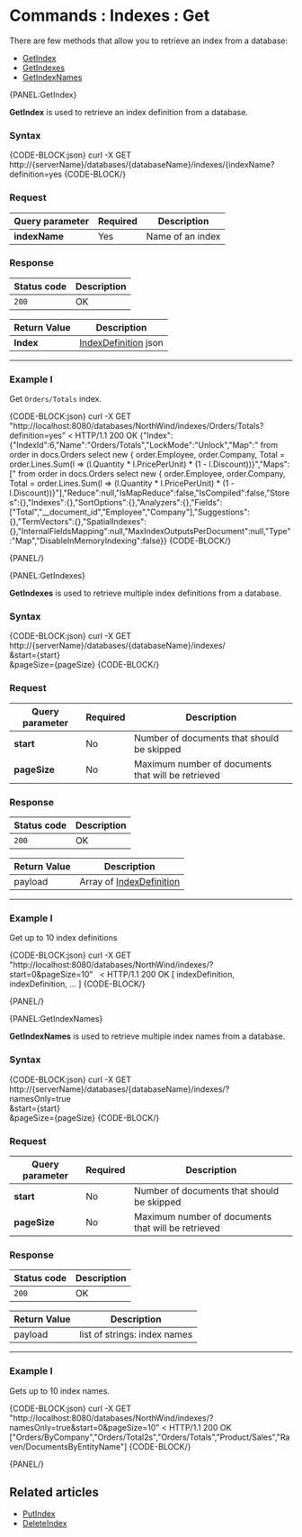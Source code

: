 # Commands : Indexes : Get

There are few methods that allow you to retrieve an index from a database:   
- [GetIndex](../../../client-api/commands/indexes/get#getindex)   
- [GetIndexes](../../../client-api/commands/indexes/get#getindexes)   
- [GetIndexNames](../../../client-api/commands/indexes/get#getindexnames)   

{PANEL:GetIndex}

**GetIndex** is used to retrieve an index definition from a database.


### Syntax

{CODE-BLOCK:json}
  curl -X GET http://{serverName}/databases/{databaseName}/indexes/{indexName?definition=yes
{CODE-BLOCK/}

### Request

| Query parameter | Required |  Description |
| ------------- | -- | ---- |
| **indexName** | Yes | Name of an index |

### Response

| Status code | Description |
| ----------- | - |
| `200` | OK |

| Return Value | Description |
| ------------- | ------------- |
| **Index** | [IndexDefinition](../../../glossary/index-definition) json |

<hr />

### Example I

Get `Orders/Totals` index.

{CODE-BLOCK:json}
curl -X GET "http://localhost:8080/databases/NorthWind/indexes/Orders/Totals?definition=yes"
< HTTP/1.1 200 OK
{"Index":{"IndexId":6,"Name":"Orders/Totals","LockMode":"Unlock","Map":" from order in docs.Orders  select new  {     order.Employee,    order.Company,    Total = order.Lines.Sum(l => (l.Quantity * l.PricePerUnit) * (1 - l.Discount))}","Maps":[" from order in docs.Orders  select new  {     order.Employee,    order.Company,    Total = order.Lines.Sum(l => (l.Quantity * l.PricePerUnit) * (1 - l.Discount))}"],"Reduce":null,"IsMapReduce":false,"IsCompiled":false,"Stores":{},"Indexes":{},"SortOptions":{},"Analyzers":{},"Fields":["Total","__document_id","Employee","Company"],"Suggestions":{},"TermVectors":{},"SpatialIndexes":{},"InternalFieldsMapping":null,"MaxIndexOutputsPerDocument":null,"Type":"Map","DisableInMemoryIndexing":false}}
{CODE-BLOCK/}

{PANEL/}

{PANEL:GetIndexes}

**GetIndexes** is used to retrieve multiple index definitions from a database.

### Syntax

{CODE-BLOCK:json}
  curl -X GET http://{serverName}/databases/{databaseName}/indexes/ \
	&start={start} \
	&pageSize={pageSize} 
{CODE-BLOCK/}

### Request

| Query parameter | Required | Description |
| ------------- | -- | ---- |
| **start** | No | Number of documents that should be skipped |
| **pageSize** | No | Maximum number of documents that will be retrieved  |

### Response

| Status code | Description |
| ----------- | - |
| `200` | OK |

| Return Value | Description |
| ------------- | ------------- |
| payload | Array of [IndexDefinition](../../../glossary/index-definition) |

<hr />

### Example I

Get up to 10 index definitions

{CODE-BLOCK:json}
curl -X GET "http://localhost:8080/databases/NorthWind/indexes/?start=0&pageSize=10"
&nbsp;
< HTTP/1.1 200 OK
[ indexDefinition, indexDefinition, ... ]
{CODE-BLOCK/}

{PANEL/}

{PANEL:GetIndexNames}

**GetIndexNames** is used to retrieve multiple index names from a database.


### Syntax

{CODE-BLOCK:json}
  curl -X GET http://{serverName}/databases/{databaseName}/indexes/? \
	namesOnly=true \
	&start={start} \
	&pageSize={pageSize}
{CODE-BLOCK/}

### Request

| Query parameter | Required | Description |
| ------------- | -- | ---- |
| **start** | No | Number of documents that should be skipped |
| **pageSize** | No | Maximum number of documents that will be retrieved |


### Response

| Status code | Description |
| ----------- | - |
| `200` | OK |

| Return Value | Description |
| ------------- | ------------- |
| payload | list of strings: index names |

<hr />

### Example I

Gets up to 10 index names.

{CODE-BLOCK:json}
curl -X GET "http://localhost:8080/databases/NorthWind/indexes/?namesOnly=true&start=0&pageSize=10" 
< HTTP/1.1 200 OK
["Orders/ByCompany","Orders/Total2s","Orders/Totals","Product/Sales","Raven/DocumentsByEntityName"]
{CODE-BLOCK/}

{PANEL/}

## Related articles

- [PutIndex](../../../client-api/commands/indexes/put)  
- [DeleteIndex](../../../client-api/commands/indexes/delete)  